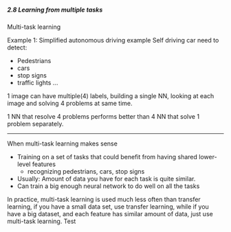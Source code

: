 ##### 2.8 Learning from multiple tasks 
Multi-task learning 

Example 1: Simplified autonomous driving example
Self driving car need to detect:

- Pedestrians
- cars 
- stop signs 
- traffic lights 
...

1 image can have multiple(4) labels, building a single NN, looking at each image and solving 4 problems at same time. 

1 NN that resolve 4 problems performs better than 4 NN that solve 1 problem separately. 

---
When multi-task learning makes sense 
- Training on a set of tasks that could benefit from having shared lower-level features 
    - recognizing pedestrians, cars, stop signs 
- Usually: Amount of data you have for each task is quite similar. 
- Can train a big enough neural network to do well on all the tasks 


In practice, multi-task learning is used much less often than transfer learning, if you have a small data set, use transfer learning, while if you have a big dataset, and each feature has similar amount of data, just use multi-task learning.
Test

